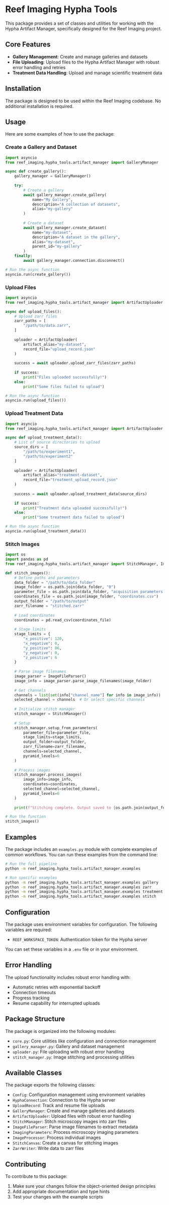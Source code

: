 # Reef Imaging Hypha Tools

This package provides a set of classes and utilities for working with the Hypha Artifact Manager, specifically designed for the Reef Imaging project.

## Core Features

- **Gallery Management**: Create and manage galleries and datasets
- **File Uploading**: Upload files to the Hypha Artifact Manager with robust error handling and retries
- **Treatment Data Handling**: Upload and manage scientific treatment data

## Installation

The package is designed to be used within the Reef Imaging codebase. No additional installation is required.

## Usage

Here are some examples of how to use the package:

### Create a Gallery and Dataset

```python
import asyncio
from reef_imaging.hypha_tools.artifact_manager import GalleryManager

async def create_gallery():
    gallery_manager = GalleryManager()
    
    try:
        # Create a gallery
        await gallery_manager.create_gallery(
            name="My Gallery",
            description="A collection of datasets",
            alias="my-gallery"
        )
        
        # Create a dataset
        await gallery_manager.create_dataset(
            name="my-dataset",
            description="A dataset in the gallery",
            alias="my-dataset",
            parent_id="my-gallery"
        )
    finally:
        await gallery_manager.connection.disconnect()

# Run the async function
asyncio.run(create_gallery())
```

### Upload Files

```python
import asyncio
from reef_imaging.hypha_tools.artifact_manager import ArtifactUploader

async def upload_files():
    # Upload zarr files
    zarr_paths = [
        "/path/to/data.zarr",
    ]
    
    uploader = ArtifactUploader(
        artifact_alias="my-dataset",
        record_file="upload_record.json"
    )
    
    success = await uploader.upload_zarr_files(zarr_paths)
    
    if success:
        print("Files uploaded successfully!")
    else:
        print("Some files failed to upload")

# Run the async function
asyncio.run(upload_files())
```

### Upload Treatment Data

```python
import asyncio
from reef_imaging.hypha_tools.artifact_manager import ArtifactUploader

async def upload_treatment_data():
    # List of source directories to upload
    source_dirs = [
        "/path/to/experiment1",
        "/path/to/experiment2"
    ]
    
    uploader = ArtifactUploader(
        artifact_alias="treatment-dataset",
        record_file="treatment_upload_record.json"
    )
    
    success = await uploader.upload_treatment_data(source_dirs)
    
    if success:
        print("Treatment data uploaded successfully!")
    else:
        print("Some treatment data failed to upload")

# Run the async function
asyncio.run(upload_treatment_data())
```

### Stitch Images

```python
import os
import pandas as pd
from reef_imaging.hypha_tools.artifact_manager import StitchManager, ImageFileParser

def stitch_images():
    # Define paths and parameters
    data_folder = "/path/to/data_folder"
    image_folder = os.path.join(data_folder, "0")
    parameter_file = os.path.join(data_folder, "acquisition parameters.json")
    coordinates_file = os.path.join(image_folder, "coordinates.csv")
    output_folder = "/path/to/output"
    zarr_filename = "stitched.zarr"
    
    # Load coordinates
    coordinates = pd.read_csv(coordinates_file)
    
    # Stage limits
    stage_limits = {
        "x_positive": 120,
        "x_negative": 0,
        "y_positive": 86,
        "y_negative": 0,
        "z_positive": 6
    }
    
    # Parse image filenames
    image_parser = ImageFileParser()
    image_info = image_parser.parse_image_filenames(image_folder)
    
    # Get channels
    channels = list(set(info["channel_name"] for info in image_info))
    selected_channel = channels  # Or select specific channels
    
    # Initialize stitch manager
    stitch_manager = StitchManager()
    
    # Setup
    stitch_manager.setup_from_parameters(
        parameter_file=parameter_file,
        stage_limits=stage_limits,
        output_folder=output_folder,
        zarr_filename=zarr_filename,
        channels=selected_channel,
        pyramid_levels=6
    )
    
    # Process images
    stitch_manager.process_images(
        image_info=image_info,
        coordinates=coordinates,
        selected_channel=selected_channel,
        pyramid_levels=6
    )
    
    print(f"Stitching complete. Output saved to {os.path.join(output_folder, zarr_filename)}")

# Run the function
stitch_images()
```

## Examples

The package includes an `examples.py` module with complete examples of common workflows. You can run these examples from the command line:

```bash
# Run the full pipeline
python -m reef_imaging.hypha_tools.artifact_manager.examples

# Run specific examples
python -m reef_imaging.hypha_tools.artifact_manager.examples gallery
python -m reef_imaging.hypha_tools.artifact_manager.examples zarr
python -m reef_imaging.hypha_tools.artifact_manager.examples treatment
python -m reef_imaging.hypha_tools.artifact_manager.examples stitch
```

## Configuration

The package uses environment variables for configuration. The following variables are required:

- `REEF_WORKSPACE_TOKEN`: Authentication token for the Hypha server

You can set these variables in a `.env` file or in your environment.

## Error Handling

The upload functionality includes robust error handling with:

- Automatic retries with exponential backoff
- Connection timeouts
- Progress tracking
- Resume capability for interrupted uploads

## Package Structure

The package is organized into the following modules:

- `core.py`: Core utilities like configuration and connection management
- `gallery_manager.py`: Gallery and dataset management
- `uploader.py`: File uploading with robust error handling
- `stitch_manager.py`: Image stitching and processing utilities

## Available Classes

The package exports the following classes:

- `Config`: Configuration management using environment variables
- `HyphaConnection`: Connection to the Hypha server
- `UploadRecord`: Track and resume file uploads
- `GalleryManager`: Create and manage galleries and datasets
- `ArtifactUploader`: Upload files with robust error handling
- `StitchManager`: Stitch microscopy images into zarr files
- `ImageFileParser`: Parse image filenames to extract metadata
- `ImagingParameters`: Process microscopy imaging parameters
- `ImageProcessor`: Process individual images
- `StitchCanvas`: Create a canvas for stitching images
- `ZarrWriter`: Write data to zarr files

## Contributing

To contribute to this package:

1. Make sure your changes follow the object-oriented design principles
2. Add appropriate documentation and type hints
3. Test your changes with the example scripts 